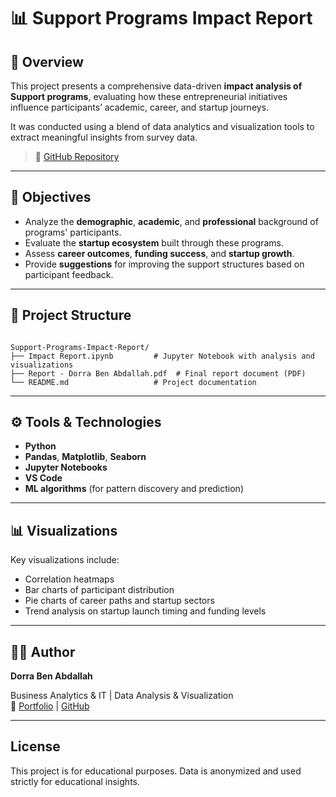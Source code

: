 # 📊 Support Programs Impact Report

## 📌 Overview

This project presents a comprehensive data-driven **impact analysis of Support programs**, evaluating how these entrepreneurial initiatives influence participants’ academic, career, and startup journeys.

It was conducted using a blend of data analytics and visualization tools to extract meaningful insights from survey data.

> 🔗 [GitHub Repository](https://github.com/Celiandorra/Support-Programs-Impact-Report)

---

## 🎯 Objectives

- Analyze the **demographic**, **academic**, and **professional** background of programs' participants.
- Evaluate the **startup ecosystem** built through these programs.
- Assess **career outcomes**, **funding success**, and **startup growth**.
- Provide **suggestions** for improving the support structures based on participant feedback.

---

## 📂 Project Structure

```

Support-Programs-Impact-Report/
├── Impact Report.ipynb         # Jupyter Notebook with analysis and visualizations
├── Report - Dorra Ben Abdallah.pdf  # Final report document (PDF)
└── README.md                   # Project documentation

```

---

## ⚙️ Tools & Technologies

- **Python**
- **Pandas**, **Matplotlib**, **Seaborn**
- **Jupyter Notebooks**
- **VS Code**
- **ML algorithms** (for pattern discovery and prediction)

---

## 📊 Visualizations

Key visualizations include:
- Correlation heatmaps
- Bar charts of participant distribution
- Pie charts of career paths and startup sectors
- Trend analysis on startup launch timing and funding levels

---

## 👩‍💻 Author

**Dorra Ben Abdallah**  

Business Analytics & IT | Data Analysis & Visualization  
🔗 [Portfolio](https://dorraba.tn) | [GitHub](https://github.com/Celiandorra)

---

## License

This project is for educational purposes. Data is anonymized and used strictly for educational insights.
